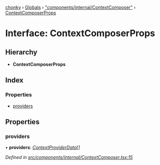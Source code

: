 [chonky](../README.md) › [Globals](../globals.md) › ["components/internal/ContextComposer"](../modules/_components_internal_contextcomposer_.md) › [ContextComposerProps](_components_internal_contextcomposer_.contextcomposerprops.md)

# Interface: ContextComposerProps

## Hierarchy

* **ContextComposerProps**

## Index

### Properties

* [providers](_components_internal_contextcomposer_.contextcomposerprops.md#providers)

## Properties

###  providers

• **providers**: *[ContextProviderData](_components_internal_contextcomposer_.contextproviderdata.md)[]*

*Defined in [src/components/internal/ContextComposer.tsx:15](https://github.com/TimboKZ/Chonky/blob/84f690f/src/components/internal/ContextComposer.tsx#L15)*
